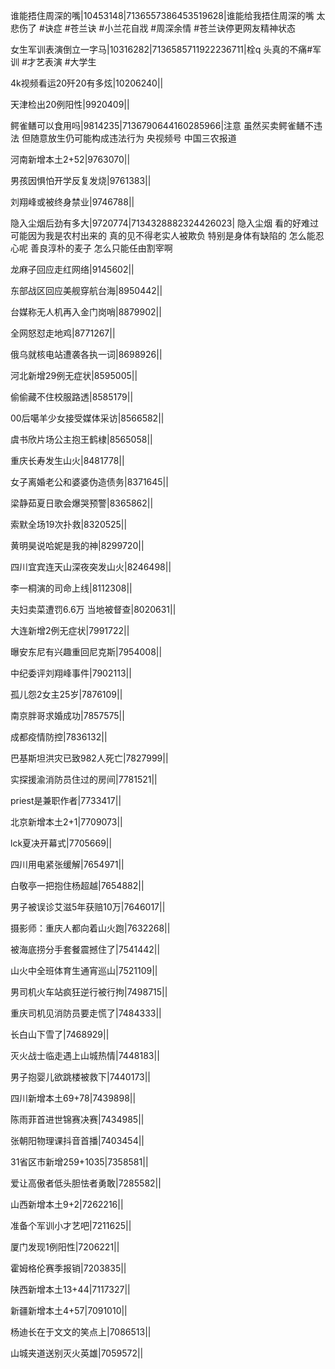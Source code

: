 谁能捂住周深的嘴|10453148|7136557386453519628|谁能给我捂住周深的嘴 太悲伤了  #诀症  #苍兰诀 #小兰花自戕 #周深余情 #苍兰诀停更网友精神状态

女生军训表演倒立一字马|10316282|7136585711922236711|栓q 头真的不痛#军训 #才艺表演 #大学生

4k视频看运20歼20有多炫|10206240||

天津检出20例阳性|9920409||

鳄雀鳝可以食用吗|9814235|7136790644160285966|注意 虽然买卖鳄雀鳝不违法 但随意放生仍可能构成违法行为  央视频号 中国三农报道 

河南新增本土2+52|9763070||

男孩因惧怕开学反复发烧|9761383||

刘翔峰或被终身禁业|9746788||

隐入尘烟后劲有多大|9720774|7134328882324426023| 隐入尘烟 看的好难过 可能因为我是农村出来的 真的见不得老实人被欺负 特别是身体有缺陷的 怎么能忍心呢 善良淳朴的麦子 怎么只能任由割宰啊 

龙麻子回应走红网络|9145602||

东部战区回应美舰穿航台海|8950442||

台媒称无人机再入金门岗哨|8879902||

全网怒怼走地鸡|8771267||

俄乌就核电站遭袭各执一词|8698926||

河北新增29例无症状|8595005||

偷偷藏不住校服路透|8585179||

00后噶羊少女接受媒体采访|8566582||

虞书欣片场公主抱王鹤棣|8565058||

重庆长寿发生山火|8481778||

女子离婚老公和婆婆伪造债务|8371645||

梁静茹夏日歌会爆哭预警|8365862||

索默全场19次扑救|8320525||

黄明昊说哈妮是我的神|8299720||

四川宜宾连天山深夜突发山火|8246498||

李一桐演的司命上线|8112308||

夫妇卖菜遭罚6.6万 当地被督查|8020631||

大连新增2例无症状|7991722||

曝安东尼有兴趣重回尼克斯|7954008||

中纪委评刘翔峰事件|7902113||

孤儿怨2女主25岁|7876109||

南京胖哥求婚成功|7857575||

成都疫情防控|7836132||

巴基斯坦洪灾已致982人死亡|7827999||

实探援渝消防员住过的房间|7781521||

priest是兼职作者|7733417||

北京新增本土2+1|7709073||

lck夏决开幕式|7705669||

四川用电紧张缓解|7654971||

白敬亭一把抱住杨超越|7654882||

男子被误诊艾滋5年获赔10万|7646017||

摄影师：重庆人都向着山火跑|7632268||

被海底捞分手套餐震撼住了|7541442||

山火中全班体育生通宵巡山|7521109||

男司机火车站疯狂逆行被行拘|7498715||

重庆司机见消防员要走慌了|7484333||

长白山下雪了|7468929||

灭火战士临走遇上山城热情|7448183||

男子抱婴儿欲跳楼被救下|7440173||

四川新增本土69+78|7439898||

陈雨菲首进世锦赛决赛|7434985||

张朝阳物理课抖音首播|7403454||

31省区市新增259+1035|7358581||

爱让高傲者低头胆怯者勇敢|7285582||

山西新增本土9+2|7262216||

准备个军训小才艺吧|7211625||

厦门发现1例阳性|7206221||

霍姆格伦赛季报销|7203835||

陕西新增本土13+44|7117327||

新疆新增本土4+57|7091010||

杨迪长在于文文的笑点上|7086513||

山城夹道送别灭火英雄|7059572||

